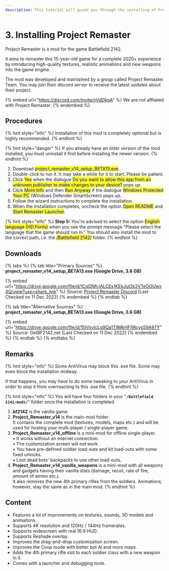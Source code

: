 ```yaml
---
description: This tutorial will guide you through the installing of Project Remaster Mod.
---
```


# 3. Installing ​Project Remaster

Project Remaster is a mod for the game Battlefield 2142.

It aims to remaster this 15-year-old game for a complete 2020+ experience by introducing high-quality textures, realistic animations and new weapons into the game engine.&#x20;

The mod was developed and maintained by a group called Project Remaster Team. You may join their discord server to receive the latest updates about their project.

{% embed url="https://discord.com/invite/nVdDkgA" %}
We are not affliated with Project Remaster.
{% endembed %}

## Procedures

{% hint style="info" %}
​Installation of this mod is completely optional but is highly recommended.
{% endhint %}

{% hint style="danger" %}
If you already have an older version of the mod installed, you must uninstall it first before installing the newer version.
{% endhint %}

1. Download <mark style="color:blue;">project\_remaster\_v14\_setup\_BETA13.exe</mark>.
2. Double-click to run it. It may take a while for it to start. Please be patient.
3. Click <mark style="color:blue;">Yes</mark> when the dialogue <mark style="color:blue;">Do you want to allow this app from an unknown publisher to make changes to your device?</mark> pops up.
4. ​Click <mark style="color:blue;">More Info</mark> and then <mark style="color:blue;">Run Anyway</mark> if the dialogue <mark style="color:blue;">Windows Protected Your PC</mark> (Windows Defender SmartScreen) pops up.
5. Follow the wizard instructions to complete the installation.​
6. When the installation completes, uncheck the option <mark style="color:blue;">Open README</mark> and <mark style="color:blue;">Start Remaster Launcher</mark>.

{% hint style="info" %}
**Step 5:** You're advised to select the option <mark style="color:blue;">English language (HD Fonts)</mark>**​** when you see the prompt message "Please select the language that the game should run in." You should also install the mod to the correct path, i.e. the <mark style="color:blue;">/Battlefield 2142/</mark> folder.&#x20;
{% endhint %}

## Downloads

{% tabs %}
{% tab title="Primary Sources" %}
**project\_remaster\_v14\_setup\_BETA13.exe (Google Drive, 3.6 GB)**

{% embed url="https://drive.google.com/file/d/1CqDNfcjALCEs1KEkJut2k2VTeGGUwx4Q/view?usp=share_link" %}
Source: [Project Remaster Discord](https://discord.gg/nVdDkgA) \[Last Checked on 11 Dec 2022]
{% endembed %}
{% endtab %}

{% tab title="Alternative Sources" %}
**project\_remaster\_v14\_setup\_BETA13.exe (Google Drive, 3.6 GB)**

{% embed url="https://drive.google.com/file/d/15IVsvIcLg9Qa1TlIMkHFflRcysS9A97Y" %}
Source: GetBF2142.net \[Last Checked on 11 Dec 2022]
{% endembed %}
{% endtab %}
{% endtabs %}

## Remarks

{% hint style="info" %}
Some AntiVirus may block this .exe file. Some may even block the installation midway.&#x20;

If that happens, you may have to do some tweaking to your AntiVirus in order to stop it from overreacting to this .exe file.
{% endhint %}

{% hint style="info" %}
You will have four folders in your "**`/Battlefield 2142/mods/`**" folder once the installation is completed.



1. **bf2142** is the vanilla game.
2. **Project\_Remaster\_v14** is the main-mod folder.\
   It contains the complete mod (textures, models, maps etc.) and will be used for hosting your multi-player / single-player game.
3. **Project\_Remaster\_v14\_offline** is a mini-mod for offline single-player.\
   • It works without an internet connection.\
   • The customization screen will not work.\
   • You have pre-defined soldier load-outs and kit load-outs with some fixed unlocks.\
   • Loot dead bots' backpacks to use other load-outs.
4. **Project\_Remaster\_v14\_vanilla\_weapons** is a mini-mod with all weapons and gadgets having their vanilla stats (damage, recoil, rate of fire, amount of ammo etc.).\
   It also removes the new 4th primary rifles from the soldiers. Animations, however, stay the same as in the main mod.
{% endhint %}

## Content

* Features a lot of improvements on textures, sounds, 3D models and animations.
* Supports 4K resolution and 120Hz / 144Hz framerates.
* Supports widescreen with real 16:9 HUD.
* Supports Reshade overlay.
* Improves the drag-and-drop customization screen.
* Improves the Coop mode with better bot AI and more maps.
* Adds the 4th primary rifle slot to each soldier class with a new weapon in it.
* Comes with a launcher and debugging tools.
